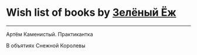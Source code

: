 # Wish list of books by [Зелёный Ёж](https://plus.google.com/u/0/114314396404197072995/)
---

Артём Каменистый. Практикантка

В объятиях Снежной Королевы

